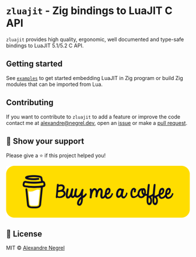 # `zluajit` - Zig bindings to LuaJIT C API

`zluajit` provides high quality, ergonomic, well documented and type-safe
bindings to LuaJIT 5.1/5.2 C API.

## Getting started

See [`examples`](./examples/README.md) to get started embedding LuaJIT in Zig
program or build Zig modules that can be imported from Lua.

## Contributing

If you want to contribute to `zluajit` to add a feature or improve the code contact
me at [alexandre@negrel.dev](mailto:alexandre@negrel.dev), open an
[issue](https://github.com/negrel/zluajit/issues) or make a
[pull request](https://github.com/negrel/zluajit/pulls).

## :stars: Show your support

Please give a :star: if this project helped you!

[![buy me a coffee](https://github.com/negrel/.github/blob/master/.github/images/bmc-button.png?raw=true)](https://www.buymeacoffee.com/negrel)

## :scroll: License

MIT © [Alexandre Negrel](https://www.negrel.dev/)
